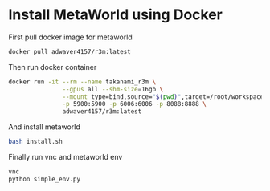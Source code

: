 # Install MetaWorld using Docker
First pull docker image for metaworld
```bash
docker pull adwaver4157/r3m:latest
```

Then run docker container
```bash
docker run -it --rm --name takanami_r3m \
               --gpus all --shm-size=16gb \
               --mount type=bind,source="$(pwd)",target=/root/workspace \
               -p 5900:5900 -p 6006:6006 -p 8088:8888 \
               adwaver4157/r3m:latest
```
And install metaworld
```bash
bash install.sh
```

Finally run vnc and metaworld env
```bash
vnc
python simple_env.py
```

